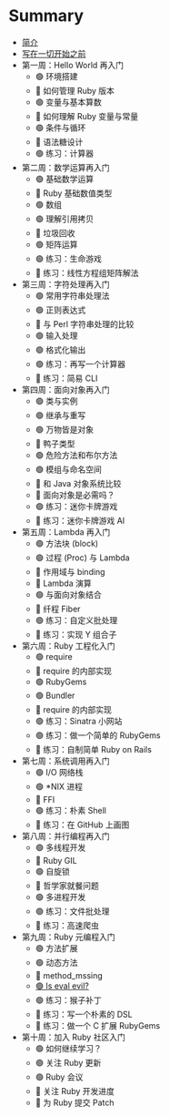 # Summary

* [简介](README.md)
* [写在一切开始之前](preface/README.md)
* 第一周：Hello World 再入门
  * 🟢 环境搭建
  * 🔵 如何管理 Ruby 版本
  * 🟢 变量与基本算数
  * 🔵 如何理解 Ruby 变量与常量
  * 🟢 条件与循环
  * 🔵 语法糖设计
  * 🟢 练习：计算器
* 第二周：数学运算再入门
  * 🟢 基础数学运算
  * 🔵 Ruby 基础数值类型
  * 🟢 数组
  * 🟢 理解引用拷贝
  * 🔵 垃圾回收
  * 🟢 矩阵运算
  * 🟢 练习：生命游戏
  * 🔵 练习：线性方程组矩阵解法
* 第三周：字符处理再入门
  * 🟢 常用字符串处理法
  * 🟢 正则表达式
  * 🔵 与 Perl 字符串处理的比较
  * 🟢 输入处理
  * 🟢 格式化输出
  * 🟢 练习：再写一个计算器
  * 🔵 练习：简易 CLI
* 第四周：面向对象再入门
  * 🟢 类与实例
  * 🟢 继承与重写
  * 🟢 万物皆是对象
  * 🔵 鸭子类型
  * 🟢 危险方法和布尔方法
  * 🟢 模组与命名空间
  * 🔵 和 Java 对象系统比较
  * 🔵 面向对象是必需吗？
  * 🟢 练习：迷你卡牌游戏
  * 🔵 练习：迷你卡牌游戏 AI
* 第五周：Lambda 再入门
  * 🟢 方法块 (block)
  * 🟢 过程 (Proc) 与 Lambda
  * 🔵 作用域与 binding
  * 🔵 Lambda 演算
  * 🟢 与面向对象结合
  * 🔵 纤程 Fiber
  * 🟢 练习：自定义批处理
  * 🔵 练习：实现 Y 组合子
* 第六周：Ruby 工程化入门
  * 🟢 require
  * 🔵 require 的内部实现
  * 🟢 RubyGems
  * 🟢 Bundler
  * 🔵 require 的内部实现
  * 🟢 练习：Sinatra 小网站
  * 🟢 练习：做一个简单的 RubyGems
  * 🔵 练习：自制简单 Ruby on Rails
* 第七周：系统调用再入门
  * 🟢 I/O 网络栈
  * 🟢 *NIX 进程
  * 🔵 FFI
  * 🟢 练习：朴素 Shell
  * 🔵 练习：在 GitHub 上画图
* 第八周：并行编程再入门
  * 🟢 多线程开发
  * 🔵 Ruby GIL
  * 🟢 自旋锁
  * 🔵 哲学家就餐问题
  * 🟢 多进程开发
  * 🟢 练习：文件批处理
  * 🔵 练习：高速爬虫
* 第九周：Ruby 元编程入门
  * 🟢 方法扩展
  * 🟢 动态方法
  * 🔵 method_mssing
  * [🟢 Is eval evil?](/chapter09/is_eval_evil.md)
  * 🟢 练习：猴子补丁
  * 🔵 练习：写一个朴素的 DSL
  * 🔵 练习：做一个 C 扩展 RubyGems
* 第十周：加入 Ruby 社区入门
  * 🟢 如何继续学习？
  * 🟢 关注 Ruby 更新
  * 🟢 Ruby 会议
  * 🔵 关注 Ruby 开发进度
  * 🔵 为 Ruby 提交 Patch
